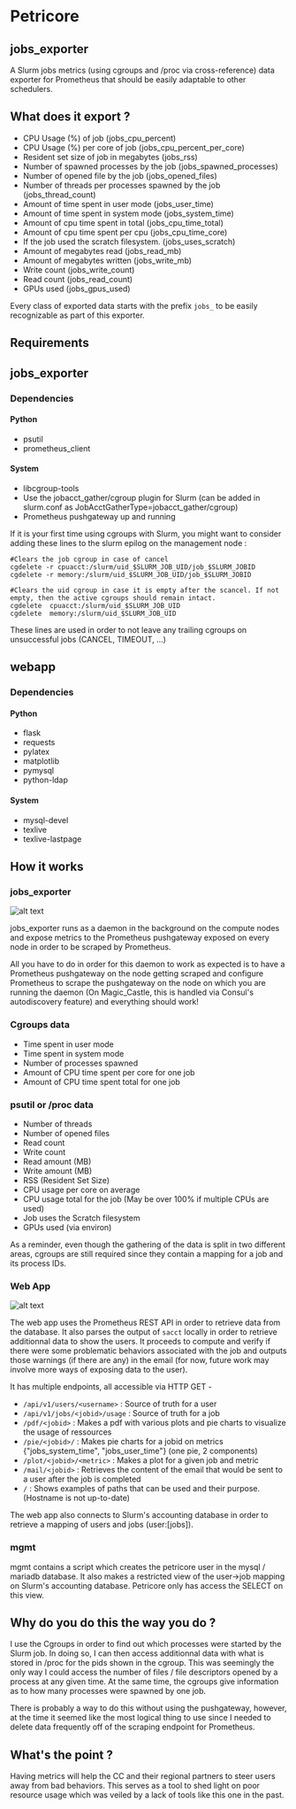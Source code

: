# Petricore
## jobs_exporter
A Slurm jobs metrics (using cgroups and /proc via cross-reference) data exporter for Prometheus that should be easily adaptable to other schedulers.

## What does it export ?
- CPU Usage (%) of job (jobs_cpu_percent)
- CPU Usage (%) per core of job (jobs_cpu_percent_per_core)
- Resident set size of job in megabytes (jobs_rss)
- Number of spawned processes by the job (jobs_spawned_processes)
- Number of opened file by the job (jobs_opened_files)
- Number of threads per processes spawned by the job (jobs_thread_count)
- Amount of time spent in user mode (jobs_user_time)
- Amount of time spent in system mode (jobs_system_time)
- Amount of cpu time spent in total (jobs_cpu_time_total)
- Amount of cpu time spent per cpu (jobs_cpu_time_core)
- If the job used the scratch filesystem. (jobs_uses_scratch)
- Amount of megabytes read (jobs_read_mb)
- Amount of megabytes written (jobs_write_mb)
- Write count (jobs_write_count)
- Read count (jobs_read_count)
- GPUs used (jobs_gpus_used)

Every class of exported data starts with the prefix `jobs_` to be easily recognizable as part of this exporter.

## Requirements

## jobs_exporter
### Dependencies
#### Python
- psutil
- prometheus_client

#### System
- libcgroup-tools
- Use the jobacct_gather/cgroup plugin for Slurm (can be added in slurm.conf as JobAcctGatherType=jobacct_gather/cgroup)
- Prometheus pushgateway up and running

If it is your first time using cgroups with Slurm, you might want to consider adding these lines to the slurm epilog on the management node : 

```
#Clears the job cgroup in case of cancel
cgdelete -r cpuacct:/slurm/uid_$SLURM_JOB_UID/job_$SLURM_JOBID
cgdelete -r memory:/slurm/uid_$SLURM_JOB_UID/job_$SLURM_JOBID

#Clears the uid cgroup in case it is empty after the scancel. If not empty, then the active cgroups should remain intact.
cgdelete  cpuacct:/slurm/uid_$SLURM_JOB_UID
cgdelete  memory:/slurm/uid_$SLURM_JOB_UID
```
These lines are used in order to not leave any trailing cgroups on unsuccessful jobs (CANCEL, TIMEOUT, ...)


## webapp
### Dependencies
#### Python
- flask
- requests
- pylatex
- matplotlib
- pymysql
- python-ldap

#### System
- mysql-devel
- texlive
- texlive-lastpage

## How it works
### jobs_exporter
![alt text](https://docs.google.com/drawings/d/e/2PACX-1vSOLM2Q9AZYmsRYqsevTvpWUysPeAhbdIre1CnQ-ti78A6XBHMxWXbJhZLqp7bg7RAEwhHoROTnqX0S/pub?w=1315&h=704 "Jobs Exporter Diagram")

jobs_exporter runs as a daemon in the background on the compute nodes and expose metrics to the Prometheus pushgateway exposed on every node in order to be scraped by Prometheus.

All you have to do in order for this daemon to work as expected is to have a Prometheus pushgateway on the node getting scraped and configure Prometheus to scrape the pushgateway on the node on which you are running the daemon (On Magic_Castle, this is handled via Consul's autodiscovery feature) and everything should work!

### Cgroups data
- Time spent in user mode
- Time spent in system mode
- Number of processes spawned
- Amount of CPU time spent per core for one job
- Amount of CPU time spent total for one job

### psutil or /proc data
- Number of threads
- Number of opened files
- Read count
- Write count
- Read amount (MB)
- Write amount (MB)
- RSS (Resident Set Size)
- CPU usage per core on average
- CPU usage total for the job (May be over 100% if multiple CPUs are used)
- Job uses the Scratch filesystem
- GPUs used (via environ)

As a reminder, even though the gathering of the data is split in two different areas, cgroups are still required since they contain a mapping for a job and its process IDs.


### Web App
![alt text](https://docs.google.com/drawings/d/e/2PACX-1vRgZzeBaogtesA9l_xBIsGIpIaiCBhWDK-T8EDSs72Kp9HEpKcYPwR01ENmOnSGvugmN_4_DQ9Fdo5S/pub?w=1315&h=704 "Web app Diagram")

The web app uses the Prometheus REST API in order to retrieve data from the database. It also parses the output of `sacct` locally in order to retrieve additionnal data to show the users. It proceeds to compute and verify if there were some problematic behaviors associated with the job and outputs those warnings (if there are any) in the email (for now, future work may involve more ways of exposing data to the user).

It has multiple endpoints, all accessible via HTTP GET - 
- `/api/v1/users/<username>` : Source of truth for a user
- `/api/v1/jobs/<jobid>/usage` : Source of truth for a job
- `/pdf/<jobid>` : Makes a pdf with various plots and pie charts to visualize the usage of ressources
- `/pie/<jobid>/` : Makes pie charts for a jobid on metrics {"jobs_system_time", "jobs_user_time"} (one pie, 2 components)
- `/plot/<jobid>/<metric>` : Makes a plot for a given job and metric
- `/mail/<jobid>` : Retrieves the content of the email that would be sent to a user after the job is completed
- `/` : Shows examples of paths that can be used and their purpose. (Hostname is not up-to-date)

The web app also connects to Slurm's accounting database in order to retrieve a mapping of users and jobs (user:[jobs]).

### mgmt
mgmt contains a script which creates the petricore user in the mysql / mariadb database. It also makes a restricted view of the user->job mapping on Slurm's accounting database. Petricore only has access the SELECT on this view.

## Why do you do this the way you do ?
I use the Cgroups in order to find out which processes were started by the Slurm job. In doing so, I can then access additionnal data with what is stored in /proc for the pids shown in the cgroup. This was seemingly the only way I could access the number of files / file descriptors opened by a process at any given time. At the same time, the cgroups give information as to how many processes were spawned by one job.

There is probably a way to do this without using the pushgateway, however, at the time it seemed like the most logical thing to use since I needed to delete data frequently off of the scraping endpoint for Prometheus.

## What's the point ?
Having metrics will help the CC and their regional partners to steer users away from bad behaviors. This serves as a tool to shed light on poor resource usage which
was veiled by a lack of tools like this one in the past.


